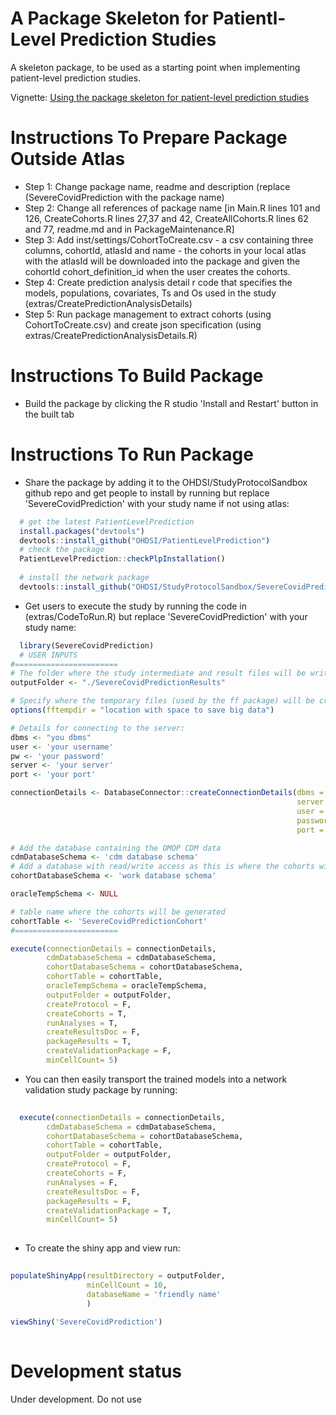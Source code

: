 A Package Skeleton for Patientl-Level Prediction Studies
========================================================

A skeleton package, to be used as a starting point when implementing patient-level prediction studies.

Vignette: [Using the package skeleton for patient-level prediction studies](https://raw.githubusercontent.com/OHDSI/StudyProtocolSandbox/master/SevereCovidPrediction/inst/doc/UsingSkeletonPackage.pdf)

Instructions To Prepare Package Outside Atlas
===================

- Step 1: Change package name, readme and description (replace (SevereCovidPrediction with the package name)
- Step 2: Change all references of package name [in Main.R lines 101 and 126, CreateCohorts.R lines 27,37 and 42, CreateAllCohorts.R lines 62 and 77, readme.md and in PackageMaintenance.R]
- Step 3: Add inst/settings/CohortToCreate.csv - a csv containing three columns, cohortId, atlasId and name - the cohorts in your local atlas with the atlasId will be downloaded into the package and given the cohortId cohort_definition_id when the user creates the cohorts.
- Step 4: Create prediction analysis detail r code that specifies the models, populations, covariates, Ts and Os used in the study (extras/CreatePredictionAnalysisDetails)
- Step 5: Run package management to extract cohorts (using CohortToCreate.csv) and create json specification (using extras/CreatePredictionAnalysisDetails.R)


Instructions To Build Package
===================

- Build the package by clicking the R studio 'Install and Restart' button in the built tab 

Instructions To Run Package
===================

- Share the package by adding it to the OHDSI/StudyProtocolSandbox github repo and get people to install by running but replace 'SevereCovidPrediction' with your study name if not using atlas:
```r
  # get the latest PatientLevelPrediction
  install.packages("devtools")
  devtools::install_github("OHDSI/PatientLevelPrediction")
  # check the package
  PatientLevelPrediction::checkPlpInstallation()
  
  # install the network package
  devtools::install_github("OHDSI/StudyProtocolSandbox/SevereCovidPrediction")
```

- Get users to execute the study by running the code in (extras/CodeToRun.R) but replace 'SevereCovidPrediction' with your study name:
```r
  library(SevereCovidPrediction)
  # USER INPUTS
#=======================
# The folder where the study intermediate and result files will be written:
outputFolder <- "./SevereCovidPredictionResults"

# Specify where the temporary files (used by the ff package) will be created:
options(fftempdir = "location with space to save big data")

# Details for connecting to the server:
dbms <- "you dbms"
user <- 'your username'
pw <- 'your password'
server <- 'your server'
port <- 'your port'

connectionDetails <- DatabaseConnector::createConnectionDetails(dbms = dbms,
                                                                server = server,
                                                                user = user,
                                                                password = pw,
                                                                port = port)

# Add the database containing the OMOP CDM data
cdmDatabaseSchema <- 'cdm database schema'
# Add a database with read/write access as this is where the cohorts will be generated
cohortDatabaseSchema <- 'work database schema'

oracleTempSchema <- NULL

# table name where the cohorts will be generated
cohortTable <- 'SevereCovidPredictionCohort'
#=======================

execute(connectionDetails = connectionDetails,
        cdmDatabaseSchema = cdmDatabaseSchema,
        cohortDatabaseSchema = cohortDatabaseSchema,
        cohortTable = cohortTable,
        oracleTempSchema = oracleTempSchema,
        outputFolder = outputFolder,
        createProtocol = F,
        createCohorts = T,
        runAnalyses = T,
        createResultsDoc = F,
        packageResults = T,
        createValidationPackage = F,
        minCellCount= 5)
```
- You can then easily transport the trained models into a network validation study package by running:
```r
  
  execute(connectionDetails = connectionDetails,
        cdmDatabaseSchema = cdmDatabaseSchema,
        cohortDatabaseSchema = cohortDatabaseSchema,
        cohortTable = cohortTable,
        outputFolder = outputFolder,
        createProtocol = F,
        createCohorts = F,
        runAnalyses = F,
        createResultsDoc = F,
        packageResults = F,
        createValidationPackage = T,
        minCellCount= 5)
  

```

- To create the shiny app and view run:
```r
  
populateShinyApp(resultDirectory = outputFolder,
                 minCellCount = 10, 
                 databaseName = 'friendly name'
                 ) 
        
viewShiny('SevereCovidPrediction')
  

```


# Development status
Under development. Do not use
